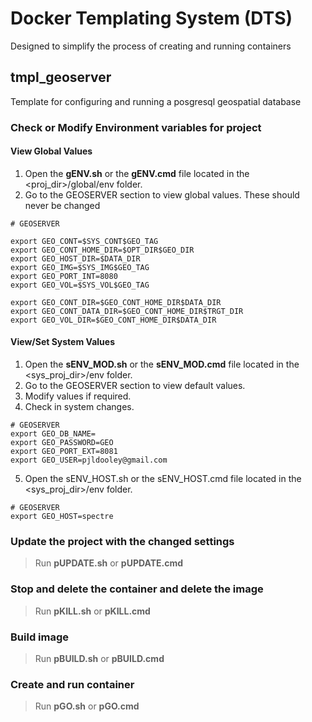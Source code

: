 # Docker Templating System (DTS)
Designed to simplify the process of creating and running containers

## tmpl_geoserver

Template for configuring and running a posgresql geospatial database

### Check or Modify Environment variables for project

#### View Global Values
1. Open the **gENV.sh** or the **gENV.cmd** file located in the <proj_dir>/global/env folder.
2. Go to the GEOSERVER section to view global values.  These should never be changed
```
# GEOSERVER

export GEO_CONT=$SYS_CONT$GEO_TAG
export GEO_CONT_HOME_DIR=$OPT_DIR$GEO_DIR
export GEO_HOST_DIR=$DATA_DIR
export GEO_IMG=$SYS_IMG$GEO_TAG
export GEO_PORT_INT=8080
export GEO_VOL=$SYS_VOL$GEO_TAG

export GEO_CONT_DIR=$GEO_CONT_HOME_DIR$DATA_DIR
export GEO_CONT_DATA_DIR=$GEO_CONT_HOME_DIR$TRGT_DIR
export GEO_VOL_DIR=$GEO_CONT_HOME_DIR$DATA_DIR
```

#### View/Set System Values
1. Open the **sENV_MOD.sh** or the **sENV_MOD.cmd** file located in the <sys_proj_dir>/env folder.
2. Go to the GEOSERVER section to view default values.
3. Modify values if required.
4. Check in system changes.
```
# GEOSERVER
export GEO_DB_NAME=
export GEO_PASSWORD=GEO
export GEO_PORT_EXT=8081
export GEO_USER=pjldooley@gmail.com

```

5. Open the sENV_HOST.sh or the sENV_HOST.cmd file located in the <sys_proj_dir>/env folder.
```
# GEOSERVER
export GEO_HOST=spectre
```
### Update the project with the changed settings
> Run **pUPDATE.sh** or **pUPDATE.cmd**

### Stop and delete the container and delete the image
> Run **pKILL.sh** or **pKILL.cmd**

### Build image
> Run **pBUILD.sh** or **pBUILD.cmd**

### Create and run container
> Run **pGO.sh** or **pGO.cmd** 
